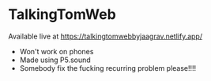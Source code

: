 # TalkingTomWeb
Available live at https://talkingtomwebbyjaagrav.netlify.app/ <br>
- Won't work on phones
- Made using P5.sound
- Somebody fix the fucking recurring problem please!!!!
